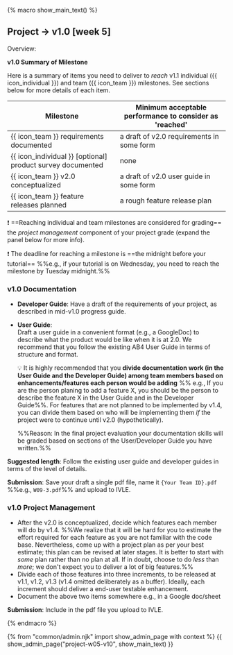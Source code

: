 {% macro show_main_text() %}
<div id="main">

<div id="title">

## Project → v1.0 [week 5]
</div>
<div id="body">

<tip-box>

Overview: <include src="project-timeline.md#v10-overview" inline />
</tip-box>

**v1.0 Summary of Milestone**

Here is a summary of items you need to deliver to _reach_ v1.1 individual ({{ icon_individual }}) and team ({{ icon_team }}) milestones. See sections below for more details of each item. 

Milestone | Minimum acceptable performance to consider as 'reached'
--------- | -------------------------------------------------------
{{ icon_team }} requirements documented | a draft of v2.0 requirements in some form
{{ icon_individual }} [optional] product survey documented | none
{{ icon_team }} v2.0 conceptualized | a draft of v2.0 user guide in some form
{{ icon_team }} feature releases planned | a rough feature release plan

:exclamation: ==Reaching individual and team milestones are considered for grading== the _project management_ component of your project grade (expand the panel below for more info).

:exclamation: The deadline for reaching a milestone is ==the midnight before your tutorial== %%e.g., if your tutorial is on Wednesday, you need to reach the milestone by Tuesday midnight.%%

<panel src="project-assessment.md#project-management-grading" header="Admin {{ icon_embedding }} Project Assessment → Project Management" class="embedding" minimized />

### v1.0 Documentation

* **Developer Guide**:
  Have a draft of the requirements of your project, as described in mid-v1.0 progress guide.
  
* **User Guide**:  
  Draft a user guide in a convenient format (e.g., a GoogleDoc) to describe what the product would be like when it is at 2.0.  We recommend that you follow the existing <tooltip content="AddressBook-Level4">AB4</tooltip> User Guide in terms of structure and format.

  <tip-box> 
  
  :bulb: It is highly recommended that you **divide documentation work (in the User Guide and the Developer Guide) among team members based on enhancements/features each person would be adding** %%&nbsp;e.g., If you are the person planing to add a feature X, you should be the person to describe the feature X in the User Guide and in the Developer Guide%%. For features that are not planned to be implemented by v1.4, you can divide them based on who will be implementing them _if_ the project were to continue until v2.0 (hypothetically).
  
  %%Reason: In the final project evaluation your documentation skills will be graded based on sections of the User/Developer Guide you have written.%%
    
  </tip-box>


**Suggested length**: Follow the existing user guide and developer guides in terms of the level of details.

**Submission**: Save your draft a single pdf file, name it `{Your Team ID}.pdf` %%e.g., `W09-3.pdf`%% and upload to IVLE.

### v1.0 Project Management

* After the v2.0 is conceptualized, decide which features each member will do by v1.4. %%We realize that it will be hard for you to estimate the effort required for each feature as you are not familiar with the code base. Nevertheless, come up with a project plan as per your best estimate; this plan can be revised at later stages. It is better to start with _some_ plan rather than no plan at all. If in doubt, choose to do _less_ than _more_; we don't expect you to deliver a lot of big features.%%
* Divide each of those features into three increments, to be released at v1.1, v1.2, v1.3 (v1.4 omitted deliberately as a buffer). Ideally, each increment should deliver a end-user testable enhancement.
* Document the above two items somewhere e.g., in a Google doc/sheet

**Submission**: Include in the pdf file you upload to IVLE.

</div>
</div>
{% endmacro %}

{% from "common/admin.njk" import show_admin_page with context %}
{{ show_admin_page("project-w05-v10", show_main_text) }}